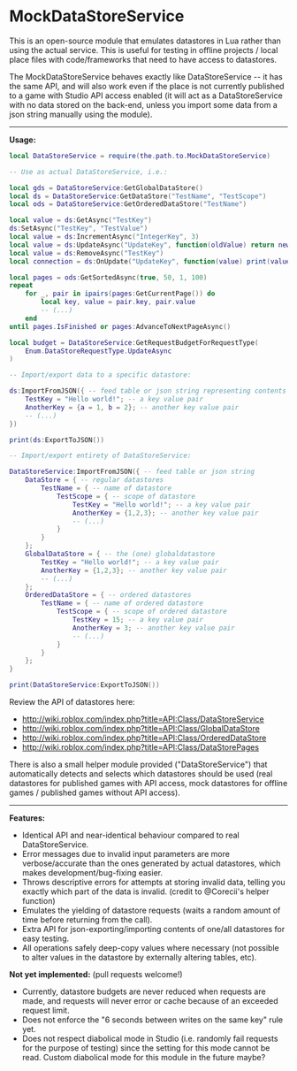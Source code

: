 # MockDataStoreService

This is an open-source module that emulates datastores in Lua rather than using the actual service. This is useful for testing in offline projects / local place files with code/frameworks that need to have access to datastores.

The MockDataStoreService behaves exactly like DataStoreService -- it has the same API, and will also work even if the place is not currently published to a game with Studio API access enabled (it will act as a DataStoreService with no data stored on the back-end, unless you import some data from a json string manually using the module).

-----

**Usage:**

```lua
local DataStoreService = require(the.path.to.MockDataStoreService)

-- Use as actual DataStoreService, i.e.:

local gds = DataStoreService:GetGlobalDataStore()
local ds = DataStoreService:GetDataStore("TestName", "TestScope")
local ods = DataStoreService:GetOrderedDataStore("TestName")

local value = ds:GetAsync("TestKey")
ds:SetAsync("TestKey", "TestValue")
local value = ds:IncrementAsync("IntegerKey", 3)
local value = ds:UpdateAsync("UpdateKey", function(oldValue) return newValue end)
local value = ds:RemoveAsync("TestKey")
local connection = ds:OnUpdate("UpdateKey", function(value) print(value) end)

local pages = ods:GetSortedAsync(true, 50, 1, 100)
repeat
	for _, pair in ipairs(pages:GetCurrentPage()) do
		local key, value = pair.key, pair.value
		-- (...)
	end
until pages.IsFinished or pages:AdvanceToNextPageAsync()

local budget = DataStoreService:GetRequestBudgetForRequestType(
	Enum.DataStoreRequestType.UpdateAsync
)

-- Import/export data to a specific datastore:

ds:ImportFromJSON({ -- feed table or json string representing contents of datastore
	TestKey = "Hello world!"; -- a key value pair
	AnotherKey = {a = 1, b = 2}; -- another key value pair
	-- (...)
})

print(ds:ExportToJSON())

-- Import/export entirety of DataStoreService:

DataStoreService:ImportFromJSON({ -- feed table or json string
	DataStore = { -- regular datastores
		TestName = { -- name of datastore
			TestScope = { -- scope of datastore
				TestKey = "Hello world!"; -- a key value pair
				AnotherKey = {1,2,3}; -- another key value pair
				-- (...)
			}
		}
	};
	GlobalDataStore = { -- the (one) globaldatastore
		TestKey = "Hello world!"; -- a key value pair
		AnotherKey = {1,2,3}; -- another key value pair
		-- (...)
	};
	OrderedDataStore = { -- ordered datastores
		TestName = { -- name of ordered datastore
			TestScope = { -- scope of ordered datastore
				TestKey = 15; -- a key value pair
				AnotherKey = 3; -- another key value pair
				-- (...)
			}
		}
	};
}

print(DataStoreService:ExportToJSON())

```

Review the API of datastores here:
- http://wiki.roblox.com/index.php?title=API:Class/DataStoreService
- http://wiki.roblox.com/index.php?title=API:Class/GlobalDataStore
- http://wiki.roblox.com/index.php?title=API:Class/OrderedDataStore
- http://wiki.roblox.com/index.php?title=API:Class/DataStorePages

There is also a small helper module provided ("DataStoreService") that automatically detects and selects which datastores should be used (real datastores for published games with API access, mock datastores for offline games / published games without API access).

-----

**Features:**
- Identical API and near-identical behaviour compared to real DataStoreService.
- Error messages due to invalid input parameters are more verbose/accurate than the ones generated by actual datastores, which makes development/bug-fixing easier.
- Throws descriptive errors for attempts at storing invalid data, telling you exactly which part of the data is invalid. (credit to @Corecii's helper function)
- Emulates the yielding of datastore requests (waits a random amount of time before returning from the call).
- Extra API for json-exporting/importing contents of one/all datastores for easy testing.
- All operations safely deep-copy values where necessary (not possible to alter values in the datastore by externally altering tables, etc).

**Not yet implemented:** (pull requests welcome!)
- Currently, datastore budgets are never reduced when requests are made, and requests will never error or cache because of an exceeded request limit.
- Does not enforce the "6 seconds between writes on the same key" rule yet.
- Does not respect diabolical mode in Studio (i.e. randomly fail requests for the purpose of testing) since the setting for this mode cannot be read. Custom diabolical mode for this module in the future maybe?
